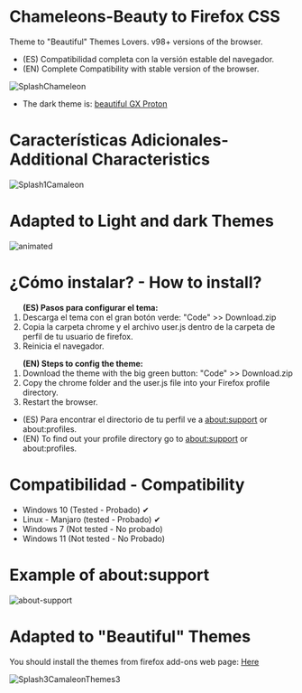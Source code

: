 # Chameleons-Beauty to Firefox CSS
Theme to "Beautiful" Themes Lovers. v98+ versions of the browser.
<ul><li>(ES) Compatibilidad completa con la versión estable del navegador.</li>
<li>(EN) Complete Compatibility with stable version of the browser.</li></ul>

![SplashChameleon](https://user-images.githubusercontent.com/22057609/143943154-5c9f4e95-5746-42a0-b804-afab606c7260.png)

<ul><li>The dark theme is: <a href= "https://addons.mozilla.org/es/firefox/addon/beautiful-opera-gx-proton/">beautiful GX Proton</a></li></ul>

# Características Adicionales- Additional Characteristics

![Splash1Camaleon](https://user-images.githubusercontent.com/22057609/140859159-3de9c86a-6afe-42fc-a6cf-f5843702bba0.png)

# Adapted to Light and dark Themes

![animated](https://user-images.githubusercontent.com/22057609/157361554-ba6a7c63-70a5-47b7-baec-412ae5b26a30.png)

# ¿Cómo instalar? - How to install?

<ol><b>(ES) Pasos para configurar el tema:</b>

   <li>Descarga el tema con el gran botón verde: "Code" >> Download.zip</li>
   <li>Copia la carpeta chrome y el archivo user.js dentro de la carpeta de perfil de tu usuario de firefox.</li>
   <li>Reinicia el navegador.</li></ol>

<ol><b>(EN) Steps to config the theme:</b>
   <li>Download the theme with the big green button: "Code" >> Download.zip</li> 
   <li>Copy the chrome folder and the user.js file into your Firefox profile directory. </li>
   <li>Restart the browser. </li></ol>
   <ul>
<li>(ES) Para encontrar el directorio de tu perfil ve a <a href="https://github.com/Godiesc/Chameleons-Beauty#example-of-aboutsupport"> about:support</a> or about:profiles. </li>
<li>(EN) To find out your profile directory go to <a href="https://github.com/Godiesc/Chameleons-Beauty#example-of-aboutsupport"> about:support</a> or about:profiles.</li></ul>

# Compatibilidad - Compatibility

<ul><li>Windows 10 (Tested - Probado) ✔
<li>Linux - Manjaro (tested - Probado) ✔
<li>Windows 7 (Not tested - No probado)</li>
<li>Windows 11 (Not tested - No Probado)</li></ul>

# Example of about:support
![about-support](https://user-images.githubusercontent.com/22057609/120349392-b372f980-c2c3-11eb-904d-b088168fd849.png)

# Adapted to "Beautiful" Themes

You should install the themes from firefox add-ons web page: <a href= "https://addons.mozilla.org/es/firefox/user/7024772/">Here</a>

![Splash3CamaleonThemes3](https://user-images.githubusercontent.com/22057609/122129403-a85bb580-cdfb-11eb-8699-aaba1ff4d1e4.jpg)

